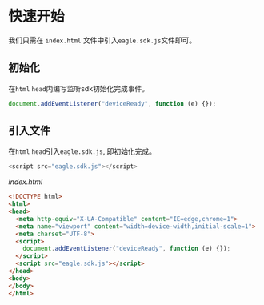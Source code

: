 # 快速开始

我们只需在 `index.html` 文件中引入`eagle.sdk.js`文件即可。


## 初始化

在`html` `head`内编写监听sdk初始化完成事件。

```javascript
document.addEventListener("deviceReady", function (e) {});
```

## 引入文件

在`html` `head`引入`eagle.sdk.js`, 即初始化完成。

```javascript
<script src="eagle.sdk.js"></script>
```


*index.html*

```html
<!DOCTYPE html>
<html>
<head>
  <meta http-equiv="X-UA-Compatible" content="IE=edge,chrome=1">
  <meta name="viewport" content="width=device-width,initial-scale=1">
  <meta charset="UTF-8">
  <script>
    document.addEventListener("deviceReady", function (e) {});
  </script>
  <script src="eagle.sdk.js"></script>
</head>
<body>
</body>
</html>
```

